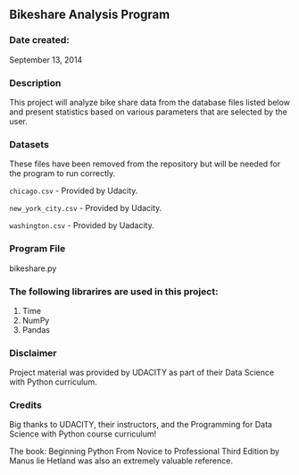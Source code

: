 ## Bikeshare Analysis Program

### Date created:
September 13, 2014

### Description
This project will analyze bike share data from the database files listed below and present statistics based on various parameters that are selected by the user.  

### Datasets 
 These files have been removed from the repository but will be needed for the program to run correctly.

`chicago.csv` - Provided by Udacity.

`new_york_city.csv` - Provided by Udacity.

`washington.csv` - Provided by Uadacity. 

### Program File
bikeshare.py

### The following librarires are used in this project:
1. Time
2. NumPy
3. Pandas 

### Disclaimer
Project material was provided by UDACITY as part of their Data Science with Python curriculum.

### Credits
Big thanks to UDACITY, their instructors, and the Programming for Data Science with Python course curriculum!


The book: Beginning Python From Novice to Professional Third Edition by Manus lie Hetland was also an extremely valuable reference.


